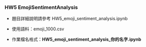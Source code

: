 ### HW5 EmojiSentimentAnalysis

- 題目詳細說明請參考 HW5_emoji_sentiment_analysis.ipynb

- 使用語料：emoji_1000.csv

- 作業檔名格式：**HW5_emoji_sentiment_analysis_你的名字.ipynb**
